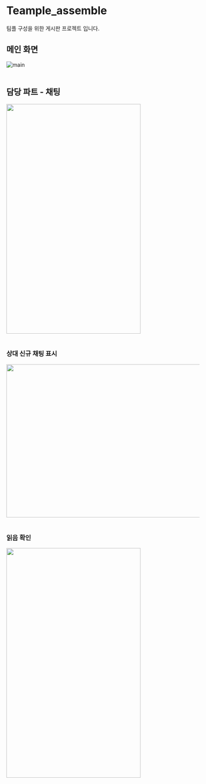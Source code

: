 # Teample_assemble

팀플 구성을 위한 게시판 프로젝트 입니다.

## 메인 화면
![main](https://github.com/Azsaii/Teample_assemble/assets/120641012/308e8d52-bf7b-4e80-b73c-1208dbbd9ce2)
<br><br>

## 담당 파트 - 채팅
<img src="https://private-user-images.githubusercontent.com/120641012/311892494-388d6eed-35a6-4cbd-b1bd-03359cb091c9.PNG?jwt=eyJhbGciOiJIUzI1NiIsInR5cCI6IkpXVCJ9.eyJpc3MiOiJnaXRodWIuY29tIiwiYXVkIjoicmF3LmdpdGh1YnVzZXJjb250ZW50LmNvbSIsImtleSI6ImtleTUiLCJleHAiOjE3MTAxOTk3ODksIm5iZiI6MTcxMDE5OTQ4OSwicGF0aCI6Ii8xMjA2NDEwMTIvMzExODkyNDk0LTM4OGQ2ZWVkLTM1YTYtNGNiZC1iMWJkLTAzMzU5Y2IwOTFjOS5QTkc_WC1BbXotQWxnb3JpdGhtPUFXUzQtSE1BQy1TSEEyNTYmWC1BbXotQ3JlZGVudGlhbD1BS0lBVkNPRFlMU0E1M1BRSzRaQSUyRjIwMjQwMzExJTJGdXMtZWFzdC0xJTJGczMlMkZhd3M0X3JlcXVlc3QmWC1BbXotRGF0ZT0yMDI0MDMxMVQyMzI0NDlaJlgtQW16LUV4cGlyZXM9MzAwJlgtQW16LVNpZ25hdHVyZT01NTI4Y2Q4YmQwZDc2NzlmMzNjN2ViMDJjZmM0NzQwZmYwNGQwMjRhYzk3ZGExM2E3OTA3NjNlZDgwMzNiOWNhJlgtQW16LVNpZ25lZEhlYWRlcnM9aG9zdCZhY3Rvcl9pZD0wJmtleV9pZD0wJnJlcG9faWQ9MCJ9.LELo0BGW5JzbWJLB94UXetvKXduF0RCCMkDiVTLH3UY"  width="350" height="600"/> 
<br><br>

### 상대 신규 채팅 표시
<img src="https://private-user-images.githubusercontent.com/120641012/311892505-0431415c-7d00-4210-a659-ea6873e86acc.PNG?jwt=eyJhbGciOiJIUzI1NiIsInR5cCI6IkpXVCJ9.eyJpc3MiOiJnaXRodWIuY29tIiwiYXVkIjoicmF3LmdpdGh1YnVzZXJjb250ZW50LmNvbSIsImtleSI6ImtleTUiLCJleHAiOjE3MTAxOTk3ODksIm5iZiI6MTcxMDE5OTQ4OSwicGF0aCI6Ii8xMjA2NDEwMTIvMzExODkyNTA1LTA0MzE0MTVjLTdkMDAtNDIxMC1hNjU5LWVhNjg3M2U4NmFjYy5QTkc_WC1BbXotQWxnb3JpdGhtPUFXUzQtSE1BQy1TSEEyNTYmWC1BbXotQ3JlZGVudGlhbD1BS0lBVkNPRFlMU0E1M1BRSzRaQSUyRjIwMjQwMzExJTJGdXMtZWFzdC0xJTJGczMlMkZhd3M0X3JlcXVlc3QmWC1BbXotRGF0ZT0yMDI0MDMxMVQyMzI0NDlaJlgtQW16LUV4cGlyZXM9MzAwJlgtQW16LVNpZ25hdHVyZT0wYTczZGE2Zjc0ZDRhODk3ZDc1ZjgxZDFlNzBlMTgzZjk5OTgyNTA4OWM2NzllOGJjZTc4NzU2NjA3YjRkMTViJlgtQW16LVNpZ25lZEhlYWRlcnM9aG9zdCZhY3Rvcl9pZD0wJmtleV9pZD0wJnJlcG9faWQ9MCJ9.b9vUyRPVY4LflVAlRXp1LsrSsuevkCaSN6WjRXwLUUA"  width="1200" height="400"/>
<br><br>

### 읽음 확인
<img src="https://private-user-images.githubusercontent.com/120641012/311892511-39f9e9ed-0541-4731-b7f4-0de1f41c8596.PNG?jwt=eyJhbGciOiJIUzI1NiIsInR5cCI6IkpXVCJ9.eyJpc3MiOiJnaXRodWIuY29tIiwiYXVkIjoicmF3LmdpdGh1YnVzZXJjb250ZW50LmNvbSIsImtleSI6ImtleTUiLCJleHAiOjE3MTAxOTk3ODksIm5iZiI6MTcxMDE5OTQ4OSwicGF0aCI6Ii8xMjA2NDEwMTIvMzExODkyNTExLTM5ZjllOWVkLTA1NDEtNDczMS1iN2Y0LTBkZTFmNDFjODU5Ni5QTkc_WC1BbXotQWxnb3JpdGhtPUFXUzQtSE1BQy1TSEEyNTYmWC1BbXotQ3JlZGVudGlhbD1BS0lBVkNPRFlMU0E1M1BRSzRaQSUyRjIwMjQwMzExJTJGdXMtZWFzdC0xJTJGczMlMkZhd3M0X3JlcXVlc3QmWC1BbXotRGF0ZT0yMDI0MDMxMVQyMzI0NDlaJlgtQW16LUV4cGlyZXM9MzAwJlgtQW16LVNpZ25hdHVyZT1kNmRkNzI4ZjFlYThkOTY0YWNkZGVmZGE0NjQ4NDdmNzlmMzU0NDQ2YTIzYjFjOTAzYzYwMjVkMThiNTNjYWY0JlgtQW16LVNpZ25lZEhlYWRlcnM9aG9zdCZhY3Rvcl9pZD0wJmtleV9pZD0wJnJlcG9faWQ9MCJ9.8mV6pw1IRrRl8ZSdImpst_u1HC8MqXKe_pySnKY6tKg"  width="350" height="600"/>
<br><br>
